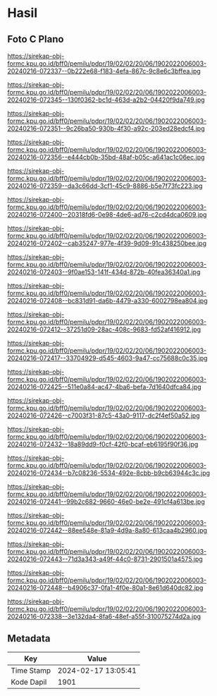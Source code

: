 # Hasil

## Foto C Plano

https://sirekap-obj-formc.kpu.go.id/bff0/pemilu/pdpr/19/02/02/20/06/1902022006003-20240216-072337--0b222e68-f183-4efa-867c-9c8e6c3bffea.jpg

https://sirekap-obj-formc.kpu.go.id/bff0/pemilu/pdpr/19/02/02/20/06/1902022006003-20240216-072345--130f0362-bc1d-463d-a2b2-04420f9da749.jpg

https://sirekap-obj-formc.kpu.go.id/bff0/pemilu/pdpr/19/02/02/20/06/1902022006003-20240216-072351--9c26ba50-930b-4f30-a92c-203ed28edcf4.jpg

https://sirekap-obj-formc.kpu.go.id/bff0/pemilu/pdpr/19/02/02/20/06/1902022006003-20240216-072356--e444cb0b-35bd-48af-b05c-a641ac1c06ec.jpg

https://sirekap-obj-formc.kpu.go.id/bff0/pemilu/pdpr/19/02/02/20/06/1902022006003-20240216-072359--da3c66dd-3cf1-45c9-8886-b5e7f73fc223.jpg

https://sirekap-obj-formc.kpu.go.id/bff0/pemilu/pdpr/19/02/02/20/06/1902022006003-20240216-072400--20318fd6-0e98-4de6-ad76-c2cd4dca0609.jpg

https://sirekap-obj-formc.kpu.go.id/bff0/pemilu/pdpr/19/02/02/20/06/1902022006003-20240216-072402--cab35247-977e-4f39-9d09-91c438250bee.jpg

https://sirekap-obj-formc.kpu.go.id/bff0/pemilu/pdpr/19/02/02/20/06/1902022006003-20240216-072403--9f0ae153-141f-434d-872b-40fea36340a1.jpg

https://sirekap-obj-formc.kpu.go.id/bff0/pemilu/pdpr/19/02/02/20/06/1902022006003-20240216-072408--bc831d91-da6b-4479-a330-6002798ea804.jpg

https://sirekap-obj-formc.kpu.go.id/bff0/pemilu/pdpr/19/02/02/20/06/1902022006003-20240216-072412--37251d09-28ac-408c-9683-fd52af416912.jpg

https://sirekap-obj-formc.kpu.go.id/bff0/pemilu/pdpr/19/02/02/20/06/1902022006003-20240216-072417--33704929-d545-4603-9a47-cc75688c0c35.jpg

https://sirekap-obj-formc.kpu.go.id/bff0/pemilu/pdpr/19/02/02/20/06/1902022006003-20240216-072425--511e0a84-ac47-4ba6-befa-7d1640dfca84.jpg

https://sirekap-obj-formc.kpu.go.id/bff0/pemilu/pdpr/19/02/02/20/06/1902022006003-20240216-072426--c7003f31-87c5-43a0-9117-dc2f4ef50a52.jpg

https://sirekap-obj-formc.kpu.go.id/bff0/pemilu/pdpr/19/02/02/20/06/1902022006003-20240216-072432--18a89dd9-f0cf-42f0-bcaf-eb6195f90f36.jpg

https://sirekap-obj-formc.kpu.go.id/bff0/pemilu/pdpr/19/02/02/20/06/1902022006003-20240216-072434--b7c08236-5534-492e-8cbb-b9cb63944c3c.jpg

https://sirekap-obj-formc.kpu.go.id/bff0/pemilu/pdpr/19/02/02/20/06/1902022006003-20240216-072441--99b2c682-9660-46e0-be2e-491cf4a613be.jpg

https://sirekap-obj-formc.kpu.go.id/bff0/pemilu/pdpr/19/02/02/20/06/1902022006003-20240216-072442--88ee548e-81a9-4d9a-8a80-613caa4b2960.jpg

https://sirekap-obj-formc.kpu.go.id/bff0/pemilu/pdpr/19/02/02/20/06/1902022006003-20240216-072443--71d3a343-a49f-44c0-8731-2901501a4575.jpg

https://sirekap-obj-formc.kpu.go.id/bff0/pemilu/pdpr/19/02/02/20/06/1902022006003-20240216-072448--b4906c37-0fa1-4f0e-80a1-8e61d640dc82.jpg

https://sirekap-obj-formc.kpu.go.id/bff0/pemilu/pdpr/19/02/02/20/06/1902022006003-20240216-072338--3e132da4-8fa6-48ef-a55f-310075274d2a.jpg


## Metadata

| Key        | Value               |
| ---------- | ------------------- |
| Time Stamp | 2024-02-17 13:05:41 |
| Kode Dapil | 1901                |



